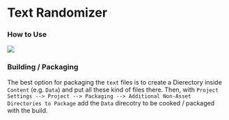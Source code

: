 # Text Randomizer

### How to Use
<img src=".github/text_randomizer_node_v2.png">

### Building / Packaging
The best option for packaging the `text` files is to create a Dierectory inside `Content` (e.g. `Data`) and put all these kind of files there. Then, with `Project Settings --> Project --> Packaging --> Additional Non-Asset Directories to Package` add the `Data` direcotry to be cooked / packaged with the build.